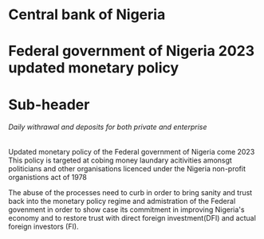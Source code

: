 # Central bank of Nigeria
# Federal government of Nigeria 2023 updated monetary policy


# Sub-header
<h6> Daily withrawal and deposits for both private and enterprise </h6>

Updated monetary policy of the Federal government of Nigeria come 2023
This policy is targeted at cobing money laundary acitivities amonsgt politicians and other organisations licenced under the
Nigeria non-profit organistions act of 1978

The abuse of the processes need to curb in order to bring sanity and trust back into the monetary policy regime and admistration of the Federal govenment
in order to show case its commitment in improving Nigeria's economy and to restore trust with direct foreign investment(DFI) and actual foreign investors (FI).

